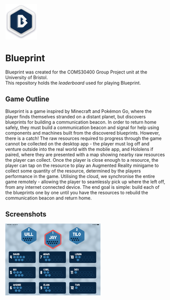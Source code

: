 <img src="img/logo.png" width="100px">

# Blueprint

Blueprint was created for the COMS30400 Group Project unit at the University of Bristol.</br>
This repository holds the *leaderboard* used for playing Blueprint.

## Game Outline
Blueprint is a game inspired by Minecraft and Pokémon Go, where the player finds themselves stranded on a distant planet, but discovers blueprints for building a communication beacon.
In order to return home safely, they must build a communication beacon and signal for help using components and machines built from the discovered blueprints. 
However, there is a catch! The raw resources required to progress through the game cannot be collected on the desktop app - the player must log off and venture outside into the real world with the mobile app, and Hololens if paired, where they are presented with a map showing nearby raw resources the player can collect. 
Once the player is close enough to a resource, the player can tap on the resource to play an Augmented Reality minigame to collect some quantity of the resource, determined by the players performance in the game.
Utilising the cloud, we synchronise the entire game remotely - allowing the player to seamlessly pick up where the left off, from any internet connected device.
The end goal is simple: build each of the blueprints one by one until you have the resources to rebuild the communication beacon and return home.

## Screenshots
<img src="img/leaderboard.png" width="300px">